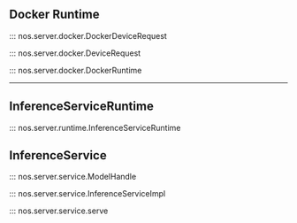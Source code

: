 ## Docker Runtime

::: nos.server.docker.DockerDeviceRequest

::: nos.server.docker.DeviceRequest

::: nos.server.docker.DockerRuntime

---
## InferenceServiceRuntime

::: nos.server.runtime.InferenceServiceRuntime

## InferenceService

::: nos.server.service.ModelHandle

::: nos.server.service.InferenceServiceImpl

::: nos.server.service.serve
